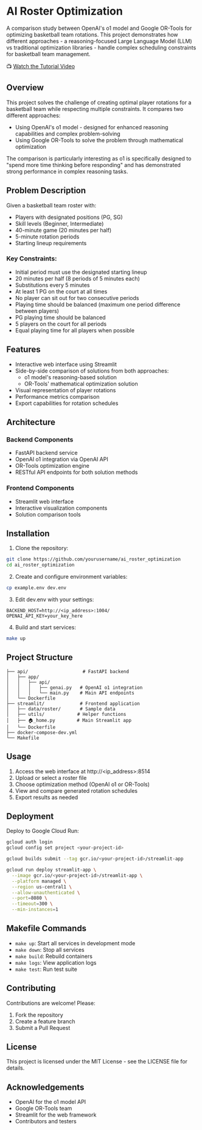 # AI Roster Optimization
A comparison study between OpenAI's o1 model and Google OR-Tools for optimizing basketball team rotations. This project demonstrates how different approaches - a reasoning-focused Large Language Model (LLM) vs traditional optimization libraries - handle complex scheduling constraints for basketball team management.

📺 [Watch the Tutorial Video](https://youtu.be/2ReIEWHLQbk)

## Overview
This project solves the challenge of creating optimal player rotations for a basketball team while respecting multiple constraints. It compares two different approaches:

* Using OpenAI's o1 model - designed for enhanced reasoning capabilities and complex problem-solving
* Using Google OR-Tools to solve the problem through mathematical optimization

The comparison is particularly interesting as o1 is specifically designed to "spend more time thinking before responding" and has demonstrated strong performance in complex reasoning tasks.

## Problem Description
Given a basketball team roster with:

* Players with designated positions (PG, SG)
* Skill levels (Beginner, Intermediate)
* 40-minute game (20 minutes per half)
* 5-minute rotation periods
* Starting lineup requirements

### Key Constraints:
* Initial period must use the designated starting lineup
* 20 minutes per half (8 periods of 5 minutes each)
* Substitutions every 5 minutes
* At least 1 PG on the court at all times
* No player can sit out for two consecutive periods
* Playing time should be balanced (maximum one period difference between players)
* PG playing time should be balanced
* 5 players on the court for all periods
* Equal playing time for all players when possible

## Features
* Interactive web interface using Streamlit
* Side-by-side comparison of solutions from both approaches:
  * o1 model's reasoning-based solution
  * OR-Tools' mathematical optimization solution
* Visual representation of player rotations
* Performance metrics comparison
* Export capabilities for rotation schedules

## Architecture

### Backend Components
* FastAPI backend service
* OpenAI o1 integration via OpenAI API
* OR-Tools optimization engine
* RESTful API endpoints for both solution methods

### Frontend Components
* Streamlit web interface
* Interactive visualization components
* Solution comparison tools

## Installation

1. Clone the repository:
```bash
git clone https://github.com/yourusername/ai_roster_optimization
cd ai_roster_optimization
```

2. Create and configure environment variables:
```bash
cp example.env dev.env
```

3. Edit dev.env with your settings:
```
BACKEND_HOST=http://<ip_address>:1004/
OPENAI_API_KEY=your_key_here
```

4. Build and start services:
```bash
make up
```

## Project Structure
```
├── api/                    # FastAPI backend
│   ├── app/
│   │   ├── api/
│   │   │   ├── genai.py   # OpenAI o1 integration
│   │   │   └── main.py    # Main API endpoints
│   └── Dockerfile
├── streamlit/             # Frontend application
│   ├── data/roster/       # Sample data
│   ├── utils/            # Helper functions
│   ├── 🏠_home.py        # Main Streamlit app
│   └── Dockerfile
├── docker-compose-dev.yml
└── Makefile
```

## Usage
1. Access the web interface at http://<ip_address>:8514
2. Upload or select a roster file
3. Choose optimization method (OpenAI o1 or OR-Tools)
4. View and compare generated rotation schedules
5. Export results as needed

## Deployment

Deploy to Google Cloud Run:

```bash
gcloud auth login
gcloud config set project <your-project-id>

gcloud builds submit --tag gcr.io/<your-project-id>/streamlit-app

gcloud run deploy streamlit-app \
  --image gcr.io/<your-project-id>/streamlit-app \
  --platform managed \
  --region us-central1 \
  --allow-unauthenticated \
  --port=8080 \
  --timeout=300 \
  --min-instances=1
```

## Makefile Commands
* `make up`: Start all services in development mode
* `make down`: Stop all services
* `make build`: Rebuild containers
* `make logs`: View application logs
* `make test`: Run test suite

## Contributing
Contributions are welcome! Please:

1. Fork the repository
2. Create a feature branch
3. Submit a Pull Request

## License
This project is licensed under the MIT License - see the LICENSE file for details.

## Acknowledgements
* OpenAI for the o1 model API
* Google OR-Tools team
* Streamlit for the web framework
* Contributors and testers